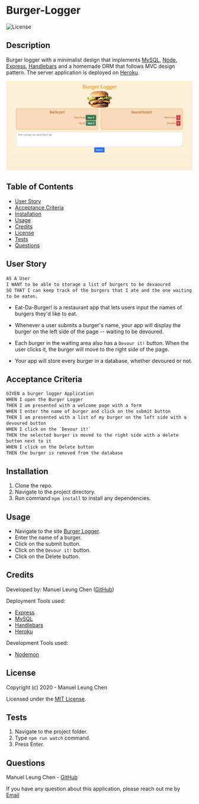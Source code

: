 # Burger-Logger

![License](https://img.shields.io/badge/License%3A-mit-darkgreen.svg)

## Description  
Burger logger with a minimalist design that implements [MySQL](https://www.mysql.com/), [Node](https://nodejs.org/en/), [Express](https://www.npmjs.com/package/express), [Handlebars](https://handlebarsjs.com/) and a homemade ORM that follows MVC design pattern. The server application is deployed on [Heroku](https://www.heroku.com/). 

![Screenshot](./public/assets/images/burger_logger.png)

    
## Table of Contents   
* [User Story](#User-Story)
* [Acceptance Criteria](#Acceptance-Criteria)
* [Installation](#Installation)
* [Usage](#Usage)
* [Credits](#Credits)
* [License](#License)
* [Tests](#Tests)
* [Questions](#Questions)

## User Story

```
AS A User
I WANT to be able to storage a list of burgers to be devaoured
SO THAT I can keep track of the burgers that I ate and the one waiting to be eaten. 
```

* Eat-Da-Burger! is a restaurant app that lets users input the names of burgers they'd like to eat.

* Whenever a user submits a burger's name, your app will display the burger on the left side of the page -- waiting to be devoured.

* Each burger in the waiting area also has a `Devour it!` button. When the user clicks it, the burger will move to the right side of the page.

* Your app will store every burger in a database, whether devoured or not.

## Acceptance Criteria

```
GIVEN a burger logger Application
WHEN I open the Burger Logger
THEN I am presented with a welcome page with a form 
WHEN I enter the name of burger and click on the submit button
THEN I am presented with a list of my burger on the left side with a devoured button 
WHEN I click on the `Devour it!` 
THEN the selected burger is moved to the right side with a delete button next to it
WHEN I click on the Delete button
THEN the burger is removed from the database

```

## Installation
1. Clone the repo.
2. Navigate to the project directory.
3. Run command ```npm install``` to install any dependencies.

## Usage    
* Navigate to the site [Burger Logger](https://stark-falls-45223.herokuapp.com/).
* Enter the name of a burger.
* Click on the submit button.
* Click on the `Devour it!` button.
* Click on the Delete button.


## Credits  
Developed by: 
Manuel Leung Chen ([GitHub](https://github.com/manuelleungchen))

Deployment Tools used: 
* [Express](https://www.npmjs.com/package/express)
* [MySQL](https://www.mysql.com/)
* [Handlebars](https://handlebarsjs.com/)
* [Heroku](https://www.heroku.com/)

Development Tools used:
* [Nodemon](https://www.npmjs.com/package/nodemon)

## License
Copyright (c) 2020 - Manuel Leung Chen

Licensed under the [MIT License](https://choosealicense.com/licenses/mit/).
 
## Tests
1. Navigate to the project folder.
2. Type ```npm run watch``` command. 
3. Press Enter.

## Questions
Manuel Leung Chen - [GitHub](https://github.com/manuelleungchen )

If you have any question about this application, please reach out me by [Email](manuel.leungchen@gmail.com)

